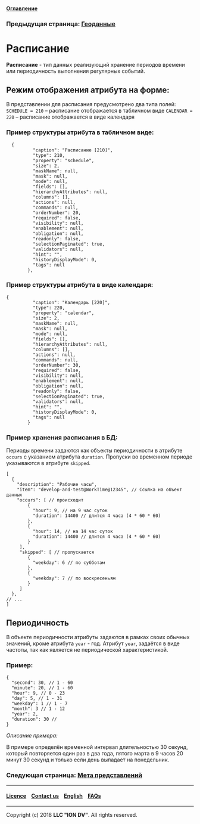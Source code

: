 #### [Оглавление](/docs/ru/index.md)

### Предыдущая страница: [Геоданные](/docs/ru/2_system_description/metadata_structure/meta_class/type_geodata100.md)  

# Расписание

**Расписание** - тип данных реализующий хранение периодов времени или периодичность выполнения регулярных событий. 

## Режим отображения атрибута на форме:
В представлении для расписания предусмотрено два типа полей:
`SCHEDULE = 210` – расписание отображается в табличном виде
`CALENDAR = 220` – расписание отображается в виде календаря
### Пример структуры атрибута в табличном виде:
```
  {
          "caption": "Расписание [210]",
          "type": 210,
          "property": "schedule",
          "size": 2,
          "maskName": null,
          "mask": null,
          "mode": null,
          "fields": [],
          "hierarchyAttributes": null,
          "columns": [],
          "actions": null,
          "commands": null,
          "orderNumber": 20,
          "required": false,
          "visibility": null,
          "enablement": null,
          "obligation": null,
          "readonly": false,
          "selectionPaginated": true,
          "validators": null,
          "hint": "",
          "historyDisplayMode": 0,
          "tags": null
        },
```
### Пример структуры атрибута в виде календаря: 
```
{
          "caption": "Календарь [220]",
          "type": 220,
          "property": "calendar",
          "size": 2,
          "maskName": null,
          "mask": null,
          "mode": null,
          "fields": [],
          "hierarchyAttributes": null,
          "columns": [],
          "actions": null,
          "commands": null,
          "orderNumber": 30,
          "required": false,
          "visibility": null,
          "enablement": null,
          "obligation": null,
          "readonly": false,
          "selectionPaginated": true,
          "validators": null,
          "hint": "",
          "historyDisplayMode": 0,
          "tags": null
        }
```
### Пример хранения расписания в БД:
Периоды времени задаются как объекты периодичности в атрибуте `occurs` с указанием атрибута `duration`. Пропуски во временном периоде указываются в атрибуте `skipped`.  
```
[
  {
    "description": "Рабочие часы",
    "item": "develop-and-test@WorkTime@12345", // Ссылка на объект данных
    "occurs": [ // происходит
        {
          "hour": 9, // на 9 час суток
          "duration": 14400 // длится 4 часа (4 * 60 * 60)
        },
        {
          "hour": 14, // на 14 час суток
          "duration": 14400 // длится 4 часа (4 * 60 * 60)
        }
     ],
     "skipped": [ // пропускается
        {
          "weekday": 6 // по субботам
        },
        {
          "weekday": 7 // по воскресеньям
        }
     ]
  },
// ...
]
```
## Периодичность
В объекте периодичности атрибуты задаются в рамках своих обычных значений, кроме атрибута `year` - год. Атрибут `year`, задаётся в виде частоты, так как является не периодической характеристикой. 

### **Пример**:

```
{
  "second": 30, // 1 - 60
  "minute": 20, // 1 - 60
  "hour": 9, // 0 - 23
  "day": 5, // 1 - 31
  "weekday": 1 // 1 - 7
  "month": 3 // 1 - 12
  "year": 2,
  "duration": 30 // 
}
```
 *Описание примера:* 

В примере определён временной интервал длительностью 30 секунд, который повторяется один раз в два года, пятого марта в 9 часов 20 минут 30 секунд и только если день выпадает на понедельник.

### Следующая страница: [Мета представлений](/docs/ru/2_system_description/metadata_structure/meta_view/meta_view_main.md)
--------------------------------------------------------------------------  


 #### [Licence](/LICENCE.md) &ensp;  [Contact us](https://iondv.com) &ensp;  [English](/docs/en/2_system_description/metadata_structure/meta_class/type_schedule210.md)   &ensp; [FAQs](/faqs.md)          



--------------------------------------------------------------------------  

Copyright (c) 2018 **LLC "ION DV"**.
All rights reserved. 
